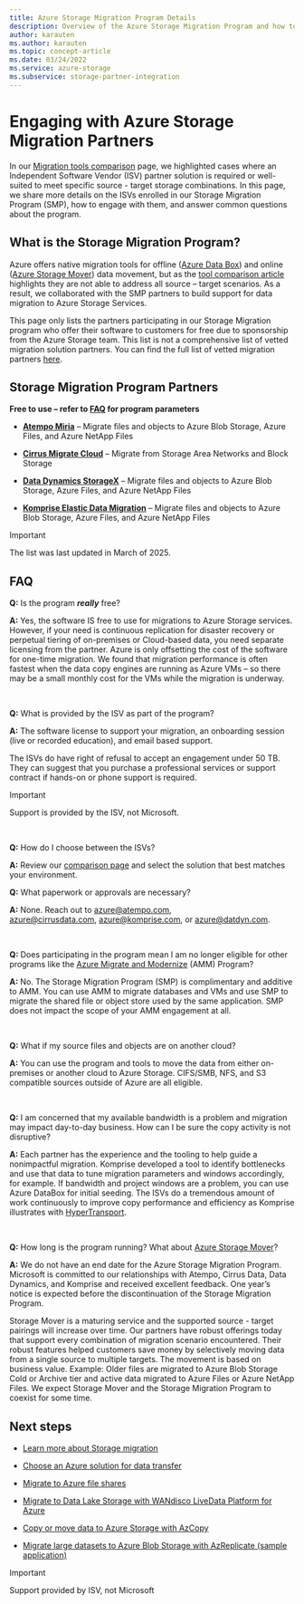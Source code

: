 ```yaml
---
title: Azure Storage Migration Program Details
description: Overview of the Azure Storage Migration Program and how to use it
author: karauten
ms.author: karauten
ms.topic: concept-article
ms.date: 03/24/2022
ms.service: azure-storage
ms.subservice: storage-partner-integration
---
```


# Engaging with Azure Storage Migration Partners

In our [Migration tools comparison](/azure/storage/solution-integration/validated-partners/data-management/migration-tools-comparison) page, we highlighted cases where an Independent Software Vendor (ISV) partner solution is required or well-suited to meet specific source - target storage combinations. In this page, we share more details on the ISVs enrolled in our Storage Migration Program (SMP), how to engage with them, and answer common questions about the program.

## What is the Storage Migration Program?

Azure offers native migration tools for offline ([Azure Data Box](/azure/databox/data-box-overview)) and online ([Azure Storage Mover](/azure/storage-mover/service-overview)) data movement, but as the [tool comparison article](/azure/storage/solution-integration/validated-partners/data-management/migration-tools-comparison) highlights they are not able to address all source – target scenarios. As a result, we collaborated with the SMP partners to build support for data migration to Azure Storage Services.

This page only lists the partners participating in our Storage Migration program who offer their software to customers for free due to sponsorship from the Azure Storage team. This list is not a comprehensive list of vetted migration solution partners. You can find the full list of vetted migration partners [here](/azure/storage/solution-integration/validated-partners/data-management/partner-overview).

## Storage Migration Program Partners

__Free to use – refer to [FAQ](#faq) for program parameters__

- __[Atempo Miria](https://aka.ms/atempooffer)__ – Migrate files and objects to Azure Blob Storage, Azure Files, and Azure NetApp Files  

- __[Cirrus Migrate Cloud](https://aka.ms/cirrusoffer)__ – Migrate from Storage Area Networks and Block Storage

- __[Data Dynamics StorageX](https://aka.ms/datdynoffer)__ – Migrate files and objects to Azure Blob Storage, Azure Files, and Azure NetApp Files

- __[Komprise Elastic Data Migration](https://aka.ms/kompriseoffer)__ – Migrate files and objects to Azure Blob Storage, Azure Files, and Azure NetApp Files

> [!IMPORTANT]
> The list was last updated in March of 2025.

## FAQ
__Q:__ Is the program ___really___ free?

__A:__ Yes, the software IS free to use for migrations to Azure Storage services. However, if your need is continuous replication for disaster recovery or perpetual tiering of on-premises or Cloud-based data, you need separate licensing from the partner. Azure is only offsetting the cost of the software for one-time migration. We found that migration performance is often fastest when the data copy engines are running as Azure VMs – so there may be a small monthly cost for the VMs while the migration is underway.

 

__Q:__ What is provided by the ISV as part of the program?

__A:__ The software license to support your migration, an onboarding session (live or recorded education), and email based support.

The ISVs do have right of refusal to accept an engagement under 50 TB. They can suggest that you purchase a professional services or support contract if hands-on or phone support is required.

> [!IMPORTANT]
> Support is provided by the ISV, not Microsoft.

 

**Q:** How do I choose between the ISVs?

**A:** Review our [comparison page](/azure/storage/solution-integration/validated-partners/data-management/migration-tools-comparison) and select the solution that best matches your environment.


__Q:__ What paperwork or approvals are necessary?

__A:__ None. Reach out to [azure@atempo.com](mailto:azure@atempo.com), [azure@cirrusdata.com](mailto:azure@cirrusdata.com), [azure@komprise.com](mailto:azure@komprise.com), or [azure@datdyn.com](mailto:azure@datdyn.com).

 

__Q:__ Does participating in the program mean I am no longer eligible for other programs like the [Azure Migrate and Modernize](https://azure.microsoft.com/solutions/migration/migrate-modernize-innovate) (AMM) Program?

__A:__ No. The Storage Migration Program (SMP) is complimentary and additive to AMM. You can use AMM to migrate databases and VMs and use SMP to migrate the shared file or object store used by the same application. SMP does not impact the scope of your AMM engagement at all.

 

__Q:__ What if my source files and objects are on another cloud?

__A:__ You can use the program and tools to move the data from either on-premises or another cloud to Azure Storage. CIFS/SMB, NFS, and S3 compatible sources outside of Azure are all eligible.

 

__Q:__ I am concerned that my available bandwidth is a problem and migration may impact day-to-day business. How can I be sure the copy activity is not disruptive?

__A:__ Each partner has the experience and the tooling to help guide a nonimpactful migration. Komprise developed a tool to identify bottlenecks and use that data to tune migration parameters and windows accordingly, for example. If bandwidth and project windows are a problem, you can use Azure DataBox for initial seeding. The ISVs do a tremendous amount of work continuously to improve copy performance and efficiency as Komprise illustrates with [HyperTransport](https://www.komprise.com/blog/komprise-hypertransfer-is-here-turbocharge-your-cloud-migrations/).

 

__Q:__ How long is the program running? What about [Azure Storage Mover](/azure/storage-mover/service-overview)?

__A:__ We do not have an end date for the Azure Storage Migration Program. Microsoft is committed to our relationships with Atempo, Cirrus Data, Data Dynamics, and Komprise and received excellent feedback. One year’s notice is expected before the discontinuation of the Storage Migration Program.

Storage Mover is a maturing service and the supported source - target pairings will increase over time. Our partners have robust offerings today that support every combination of migration scenario encountered. Their robust features helped customers save money by selectively moving data from a single source to multiple targets. The movement is based on business value. Example: Older files are migrated to Azure Blob Storage Cold or Archive tier and active data migrated to Azure Files or Azure NetApp Files. We expect Storage Mover and the Storage Migration Program to coexist for some time.

## Next steps

- [Learn more about Storage migration](../../../common/storage-migration-overview.md)

- [Choose an Azure solution for data transfer](../../../common/storage-choose-data-transfer-solution.md?toc=/azure/storage/blobs/toc.json)

- [Migrate to Azure file shares](../../../files/storage-files-migration-overview.md)

- [Migrate to Data Lake Storage with WANdisco LiveData Platform for Azure](../../../blobs/migrate-gen2-wandisco-live-data-platform.md)

- [Copy or move data to Azure Storage with AzCopy](../../../common/storage-use-azcopy-v10.md)

- [Migrate large datasets to Azure Blob Storage with AzReplicate (sample application)](/samples/azure/azreplicate/azreplicate/)

> [!IMPORTANT]
> Support provided by ISV, not Microsoft
